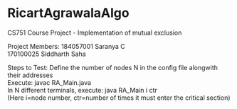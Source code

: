 # RicartAgrawalaAlgo
CS751 Course Project - Implementation of mutual exclusion

Project Members:
184057001 Saranya C <br>
170100025 Siddharth Saha <br>

Steps to Test:
Define the number of nodes N in the config file alongwith their addresses <br>
Execute: javac RA_Main.java<br>
In N different terminals, execute: java RA_Main i ctr<br>
(Here i=node number, ctr=number of times it must enter the critical section)